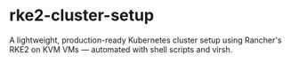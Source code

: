 # rke2-cluster-setup
A lightweight, production-ready Kubernetes cluster setup using Rancher's RKE2 on KVM VMs — automated with shell scripts and virsh.
